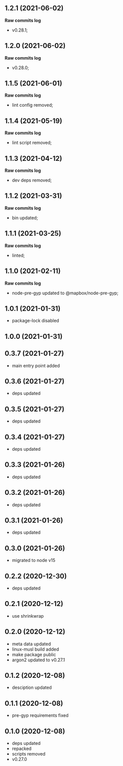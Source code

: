 ## 1.2.1 (2021-06-02)

**Raw commits log**

-   v0.28.1;

## 1.2.0 (2021-06-02)

**Raw commits log**

-   v0.28.0;

## 1.1.5 (2021-06-01)

**Raw commits log**

-   lint config removed;

## 1.1.4 (2021-05-19)

**Raw commits log**

-   lint script removed;

## 1.1.3 (2021-04-12)

**Raw commits log**

-   dev deps removed;

## 1.1.2 (2021-03-31)

**Raw commits log**

-   bin updated;

## 1.1.1 (2021-03-25)

**Raw commits log**

-   linted;

## 1.1.0 (2021-02-11)

**Raw commits log**

-   node-pre-gyp updated to @mapbox/node-pre-gyp;

## 1.0.1 (2021-01-31)

-   package-lock disabled

## 1.0.0 (2021-01-31)

## 0.3.7 (2021-01-27)

-   main entry point added

## 0.3.6 (2021-01-27)

-   deps updated

## 0.3.5 (2021-01-27)

-   deps updated

## 0.3.4 (2021-01-27)

-   deps updated

## 0.3.3 (2021-01-26)

-   deps updated

## 0.3.2 (2021-01-26)

-   deps updated

## 0.3.1 (2021-01-26)

-   deps updated

## 0.3.0 (2021-01-26)

-   migrated to node v15

## 0.2.2 (2020-12-30)

-   deps updated

## 0.2.1 (2020-12-12)

-   use shrinkwrap

## 0.2.0 (2020-12-12)

-   meta data updated
-   linux-musl build added
-   make package public
-   argon2 updated to v0.27.1

## 0.1.2 (2020-12-08)

-   desciption updated

## 0.1.1 (2020-12-08)

-   pre-gyp requirements fixed

## 0.1.0 (2020-12-08)

-   deps updated
-   repacked
-   scripts removed
-   v0.27.0
